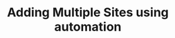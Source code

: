 ---
pcx_content_type: navigation
title: Adding Multiple Sites using automation
external_link: /support/account-management-billing/account-management/adding-multiple-sites-to-cloudflare-via-automation/
weight: 5
_build:
  publishResources: false
  render: never
---